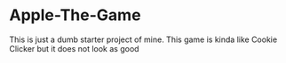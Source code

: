 # Apple-The-Game
This is just a dumb starter project of mine.
This game is kinda like Cookie Clicker but it does not look as good
